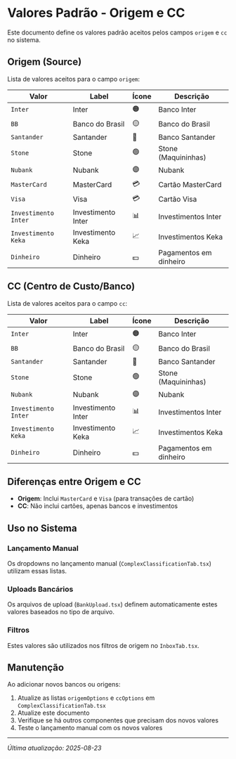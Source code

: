 # Valores Padrão - Origem e CC

Este documento define os valores padrão aceitos pelos campos `origem` e `cc` no sistema.

## Origem (Source)

Lista de valores aceitos para o campo `origem`:

| Valor | Label | Ícone | Descrição |
|-------|-------|-------|-----------|
| `Inter` | Inter | 🟠 | Banco Inter |
| `BB` | Banco do Brasil | 🟡 | Banco do Brasil |
| `Santander` | Santander | 🔴 | Banco Santander |
| `Stone` | Stone | 🟢 | Stone (Maquininhas) |
| `Nubank` | Nubank | 🟣 | Nubank |
| `MasterCard` | MasterCard | 💳 | Cartão MasterCard |
| `Visa` | Visa | 💳 | Cartão Visa |
| `Investimento Inter` | Investimento Inter | 📊 | Investimentos Inter |
| `Investimento Keka` | Investimento Keka | 📈 | Investimentos Keka |
| `Dinheiro` | Dinheiro | 💵 | Pagamentos em dinheiro |

## CC (Centro de Custo/Banco)

Lista de valores aceitos para o campo `cc`:

| Valor | Label | Ícone | Descrição |
|-------|-------|-------|-----------|
| `Inter` | Inter | 🟠 | Banco Inter |
| `BB` | Banco do Brasil | 🟡 | Banco do Brasil |
| `Santander` | Santander | 🔴 | Banco Santander |
| `Stone` | Stone | 🟢 | Stone (Maquininhas) |
| `Nubank` | Nubank | 🟣 | Nubank |
| `Investimento Inter` | Investimento Inter | 📊 | Investimentos Inter |
| `Investimento Keka` | Investimento Keka | 📈 | Investimentos Keka |
| `Dinheiro` | Dinheiro | 💵 | Pagamentos em dinheiro |

## Diferenças entre Origem e CC

- **Origem**: Inclui `MasterCard` e `Visa` (para transações de cartão)
- **CC**: Não inclui cartões, apenas bancos e investimentos

## Uso no Sistema

### Lançamento Manual
Os dropdowns no lançamento manual (`ComplexClassificationTab.tsx`) utilizam essas listas.

### Uploads Bancários
Os arquivos de upload (`BankUpload.tsx`) definem automaticamente estes valores baseados no tipo de arquivo.

### Filtros
Estes valores são utilizados nos filtros de origem no `InboxTab.tsx`.

## Manutenção

Ao adicionar novos bancos ou origens:

1. Atualize as listas `origemOptions` e `ccOptions` em `ComplexClassificationTab.tsx`
2. Atualize este documento
3. Verifique se há outros componentes que precisam dos novos valores
4. Teste o lançamento manual com os novos valores

---
*Última atualização: 2025-08-23*
